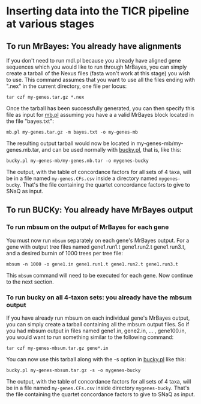 # Inserting data into the TICR pipeline at various stages
## To run MrBayes: You already have alignments
If you don't need to run mdl.pl because you already have aligned gene sequences which you would like to run through MrBayes, you can simply create a tarball of the Nexus files (fasta won't work at this stage) you wish to use. This command assumes that you want to use all the files ending with ".nex" in the current directory, one file per locus:

`
tar czf my-genes.tar.gz *.nex
`

Once the tarball has been successfully generated, you can then specify this file as input for [mb.pl](https://github.com/nstenz/TICR/blob/master/scripts/mb.pl) assuming you have a a valid MrBayes block located in the file "bayes.txt":

`
mb.pl my-genes.tar.gz -m bayes.txt -o my-genes-mb
`

The resulting output tarball would now be located in my-genes-mb/my-genes.mb.tar, and can be used normally with [bucky.pl](https://github.com/nstenz/TICR/blob/master/scripts/bucky.pl), that is, like this:

`
bucky.pl my-genes-mb/my-genes.mb.tar -o mygenes-bucky
`

The output, with the table of concordance factors for all sets of 4 taxa, will be in a file named `my-genes.CFs.csv` inside a directory named `mygenes-bucky`. That's the file containing the quartet concordance factors to give to SNaQ as input.

## To run BUCKy: You already have MrBayes output

### To run mbsum on the output of MrBayes for each gene

You must now run `mbsum` separately on each gene's MrBayes output. For a gene with output tree files named gene1.run1.t gene1.run2.t gene1.run3.t, and a desired burnin of 1000 trees per tree file:

`
mbsum -n 1000 -o gene1.in gene1.run1.t gene1.run2.t gene1.run3.t
`

This `mbsum` command will need to be executed for each gene. Now continue to the next section.

### To run bucky on all 4-taxon sets: you already have the mbsum output
If you have already run mbsum on each individual gene's MrBayes output, you can simply create a tarball containing all the mbsum output files. So if you had mbsum output in files named gene1.in, gene2.in, ... , gene100.in, you would want to run something similar to the following command:

`
tar czf my-genes-mbsum.tar.gz gene*.in
`

You can now use this tarball along with the -s option in [bucky.pl](https://github.com/nstenz/TICR/blob/master/scripts/bucky.pl) like this:

`
bucky.pl my-genes-mbsum.tar.gz -s -o mygenes-bucky
`

The output, with the table of concordance factors for all sets of 4 taxa, will be in a file named `my-genes.CFs.csv` inside directory `mygenes-bucky`. That's the file containing the quartet concordance factors to give to SNaQ as input.
